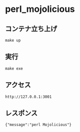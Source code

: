 # perl_mojolicious

## コンテナ立ち上げ
```
make up
```

## 実行
```
make exe
```

## アクセス
```
http://127.0.0.1:3001
```

## レスポンス
```
{"message":"perl Mojolicious"}
```